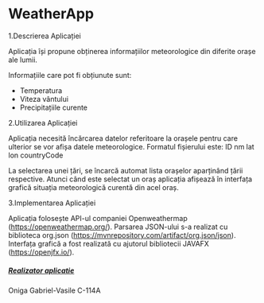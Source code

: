 # WeatherApp

1.Descrierea Aplicației

Aplicația își propune obținerea informațiilor meteorologice din diferite orașe ale lumii.

Informațiile care pot fi obțiunute sunt:

* Temperatura
* Viteza vântului
* Precipitațiile curente

2.Utilizarea Aplicației

Aplicația necesită încărcarea datelor referitoare la orașele pentru care ulterior
se vor afișa datele meteorologice. 
Formatul fișierului este:
ID		nm		lat		lon		countryCode

La selectarea unei țări, se încarcă automat lista orașelor aparținând țării respective.
Atunci când este selectat un oraș aplicația afișează în interfața grafică situația meteorologică
curentă din acel oraș.

3.Implementarea Aplicației

Aplicația folosește API-ul companiei Openweathermap (https://openweathermap.org/).
Parsarea JSON-ului s-a realizat cu biblioteca org.json (https://mvnrepository.com/artifact/org.json/json).
Interfața grafică a fost realizată cu ajutorul bibliotecii JAVAFX (https://openjfx.io/).


##### [Realizator aplicatie](https://github.com/vasioniga07)

Oniga Gabriel-Vasile C-114A